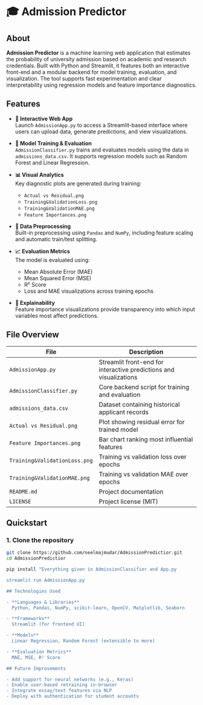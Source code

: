 # 🎓 Admission Predictor

## About

**Admission Predictor** is a machine learning web application that estimates the probability of university admission based on academic and research credentials. Built with Python and Streamlit, it features both an interactive front-end and a modular backend for model training, evaluation, and visualization. The tool supports fast experimentation and clear interpretability using regression models and feature importance diagnostics.

## Features

- **🔘 Interactive Web App**  
  Launch `AdmissionApp.py` to access a Streamlit-based interface where users can upload data, generate predictions, and view visualizations.

- **🧠 Model Training & Evaluation**  
  `AdmissionClassifier.py` trains and evaluates models using the data in `admissions_data.csv`. It supports regression models such as Random Forest and Linear Regression.

- **📊 Visual Analytics**  
  Key diagnostic plots are generated during training:
  - `Actual vs Residual.png`
  - `Training&ValidationLoss.png`
  - `Training&ValidationMAE.png`
  - `Feature Importances.png`

- **🧹 Data Preprocessing**  
  Built-in preprocessing using `Pandas` and `NumPy`, including feature scaling and automatic train/test splitting.

- **📈 Evaluation Metrics**  
  The model is evaluated using:
  - Mean Absolute Error (MAE)  
  - Mean Squared Error (MSE)  
  - R² Score  
  - Loss and MAE visualizations across training epochs

- **🧾 Explainability**  
  Feature importance visualizations provide transparency into which input variables most affect predictions.

## File Overview

| File                         | Description                                           |
|------------------------------|-------------------------------------------------------|
| `AdmissionApp.py`           | Streamlit front-end for interactive predictions and visualizations |
| `AdmissionClassifier.py`    | Core backend script for training and evaluation       |
| `admissions_data.csv`       | Dataset containing historical applicant records       |
| `Actual vs Residual.png`    | Plot showing residual error for trained model         |
| `Feature Importances.png`   | Bar chart ranking most influential features           |
| `Training&ValidationLoss.png` | Training vs validation loss over epochs             |
| `Training&ValidationMAE.png` | Training vs validation MAE over epochs              |
| `README.md`                 | Project documentation                                 |
| `LICENSE`                   | Project license (MIT)                                 |

## Quickstart

### 1. Clone the repository

```bash
git clone https://github.com/neelmajmudar/AdmissionPredictior.git
cd AdmissionPredictior

pip install "Everything given in AdmissionClassifier and App.py

streamlit run AdmissionApp.py

## Technologies Used

- **Languages & Libraries**  
  Python, Pandas, NumPy, scikit-learn, OpenCV, Matplotlib, Seaborn

- **Frameworks**  
  Streamlit (for frontend UI)

- **Models**  
  Linear Regression, Random Forest (extensible to more)

- **Evaluation Metrics**  
  MAE, MSE, R² Score

## Future Improvements

- Add support for neural networks (e.g., Keras)
- Enable user-based retraining in-browser
- Integrate essay/text features via NLP
- Deploy with authentication for student accounts
